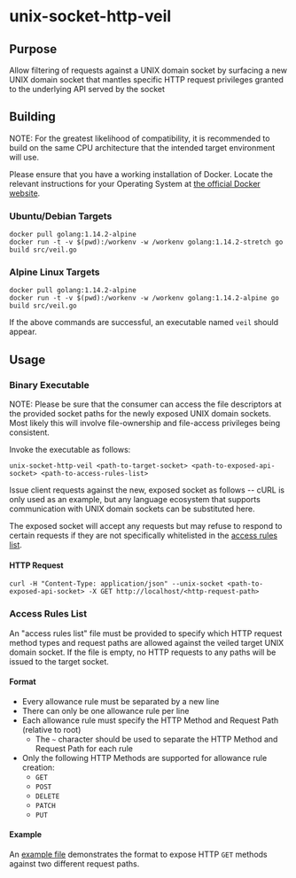 # unix-socket-http-veil

## Purpose

Allow filtering of requests against a UNIX domain socket by surfacing a new
UNIX domain socket that mantles specific HTTP request privileges granted to the
underlying API served by the socket

## Building

NOTE: For the greatest likelihood of compatibility, it is recommended to build
on the same CPU architecture that the intended target environment will use.

Please ensure that you have a working installation of Docker. Locate the
relevant instructions for your Operating System at
[the official Docker website](https://docs.docker.com/install).


### Ubuntu/Debian Targets
```
docker pull golang:1.14.2-alpine
docker run -t -v $(pwd):/workenv -w /workenv golang:1.14.2-stretch go build src/veil.go
```

### Alpine Linux Targets
```
docker pull golang:1.14.2-alpine
docker run -t -v $(pwd):/workenv -w /workenv golang:1.14.2-alpine go build src/veil.go
```

If the above commands are successful, an executable named `veil` should
appear.

## Usage

### Binary Executable

NOTE: Please be sure that the consumer can access the file descriptors at the
provided socket paths for the newly exposed UNIX domain sockets. Most likely
this will involve file-ownership and file-access privileges being consistent.

Invoke the executable as follows:

```
unix-socket-http-veil <path-to-target-socket> <path-to-exposed-api-socket> <path-to-access-rules-list>
```

Issue client requests against the new, exposed socket as follows -- cURL is only used as
an example, but any language ecosystem that supports communication with UNIX
domain sockets can be substituted here.

The exposed socket will accept any requests but may refuse to respond to certain
requests if they are not specifically whitelisted in the
[access rules list](#access-rules-list).

#### HTTP Request

```
curl -H "Content-Type: application/json" --unix-socket <path-to-exposed-api-socket> -X GET http://localhost/<http-request-path>
```

### Access Rules List

An "access rules list" file must be provided to specify which HTTP request
method types and request paths are allowed against the veiled target UNIX
domain socket. If the file is empty, no HTTP requests to any paths will be
issued to the target socket.


#### Format

* Every allowance rule must be separated by a new line
* There can only be one allowance rule per line
* Each allowance rule must specify the HTTP Method and Request Path (relative to root)
  * The `~` character should be used to separate the HTTP Method and Request Path for each rule
* Only the following HTTP Methods are supported for allowance rule creation:
  * `GET`
  * `POST`
  * `DELETE`
  * `PATCH`
  * `PUT`

#### Example

An [example file](example/accessRulesList.txt.example) demonstrates the format
to expose HTTP `GET` methods against two different request paths.